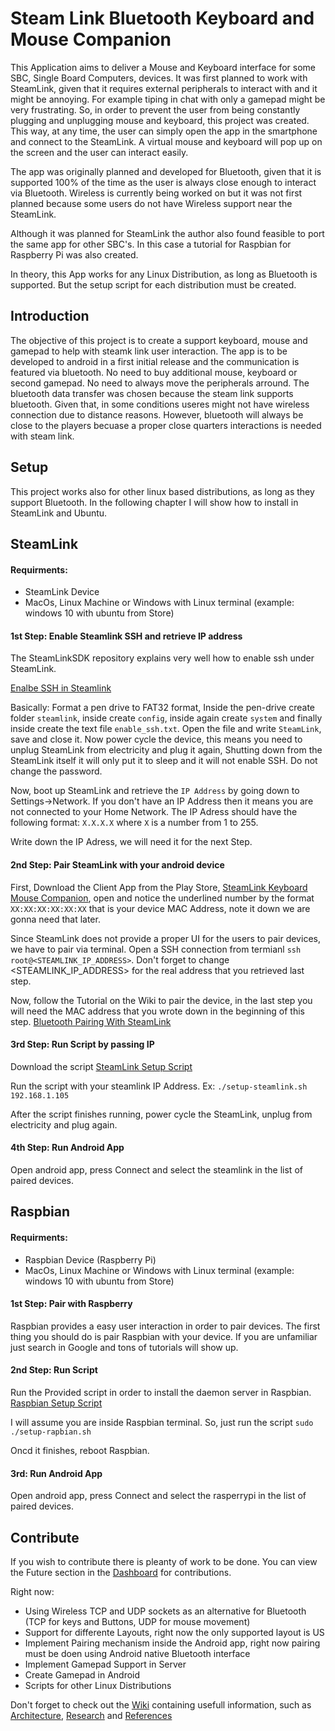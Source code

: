 # Steam Link Bluetooth Keyboard and Mouse Companion
This Application aims to deliver a Mouse and Keyboard interface for some SBC, Single Board Computers, devices. It was first planned to work with SteamLink, given that it requires external peripherals to interact with and it might be annoying. For example tiping in chat with only a gamepad might be very frustrating. So, in order to prevent the user from being constantly plugging and unplugging mouse and keyboard, this project was created. This way, at any time, the user can simply open the app in the smartphone and connect to the SteamLink. A virtual mouse and keyboard will pop up on the screen and the user can interact easily. 

The app was originally planned and developed for Bluetooth, given that it is supported 100% of the time as the user is always close enough to interact via Bluetooth. Wireless is currently being worked on but it was not first planned because some users do not have Wireless support near the SteamLink. 

Although it was planned for SteamLink the author also found feasible to port the same app for other SBC's. In this case a tutorial for Raspbian for Raspberry Pi was also created.

In theory, this App works for any Linux Distribution, as long as Bluetooth is supported. But the setup script for each distribution must be created.

## Introduction
The objective of this project is to create a support keyboard, mouse and gamepad to help with steamk link user interaction. The app is to be developed to android in a first initial release and the communication is featured via bluetooth. No need to buy additional mouse, keyboard or second gamepad. No need to always move the peripherals arround. The bluetooth data transfer was chosen because the steam link supports bluetooth. Given that, in some conditions useres might not have wireless connection due to distance reasons. However, bluetooth will always be close to the players becuase a proper close quarters interactions is needed with steam link.

## Setup
This project works also for other linux based distributions, as long as they support Bluetooth.
In the following chapter I will show how to install in SteamLink and Ubuntu.

## SteamLink
#### Requirments:
 * SteamLink Device
 * MacOs, Linux Machine or Windows with Linux terminal (example: windows 10 with ubuntu from Store)
 
#### 1st Step: Enable Steamlink SSH and retrieve IP address
The SteamLinkSDK repository explains very well how to enable ssh under SteamLink. 

[Enalbe SSH in Steamlink](https://github.com/ValveSoftware/steamlink-sdk#ssh-access)

Basically: Format a pen drive to FAT32 format, Inside the pen-drive create folder `steamlink`, inside create `config`, inside again create `system` and finally inside create the text file `enable_ssh.txt`. Open the file and write `SteamLink`, save and close it. Now power cycle the device, this means you need to unplug SteamLink from electricity and plug it again, Shutting down from the SteamLink itself it will only put it to sleep and it will not enable SSH. Do not change the password.

Now, boot up SteamLink and retrieve the `IP Address` by going down to Settings->Network. If you don't have an IP Address then it means you are not connected to your Home Network. The IP Adress should have the following format: `X.X.X.X` where `X` is a number from 1 to 255.

Write down the IP Adress, we will need it for the next Step.

#### 2nd Step: Pair SteamLink with your android device
First, Download the Client App from the Play Store, [SteamLink Keyboard Mouse Companion](), open and notice the underlined number by the format `XX:XX:XX:XX:XX:XX` that is your device MAC Address, note it down we are gonna need that later.

Since SteamLink does not provide a proper UI for the users to pair devices, we have to pair via terminal.
Open a SSH connection from termianl `ssh root@<STEAMLINK_IP_ADDRESS>`. Don't forget to change <STEAMLINK_IP_ADDRESS> for the real address that you retrieved last step.

Now, follow the Tutorial on the Wiki to pair the device, in the last step you will need the MAC address that you wrote down in the beginning of this step. [Bluetooth Pairing With SteamLink](https://github.com/excelsi0r/SteamLinkBluetoothKeybordMouseCompanion/wiki/Research#bluetooth-pairing-with-steamlink)

#### 3rd Step: Run Script by passing IP
Download the script [SteamLink Setup Script](https://github.com/excelsi0r/SteamLinkBluetoothKeybordMouseCompanion/releases/download/v0.2-beta/setup-steamlink.sh)

Run the script with your steamlink IP Address. Ex: `./setup-steamlink.sh 192.168.1.105`

After the script finishes running, power cycle the SteamLink, unplug from electricity and plug again.

#### 4th Step: Run Android App
Open android app, press Connect and select the steamlink in the list of paired devices.

## Raspbian
#### Requirments:
 * Raspbian Device (Raspberry Pi)
 * MacOs, Linux Machine or Windows with Linux terminal (example: windows 10 with ubuntu from Store)

#### 1st Step: Pair with Raspberry
Raspbian provides a easy user interaction in order to pair devices. The first thing you should do is pair Raspbian with your device. If you are unfamiliar just search in Google and tons of tutorials will show up.

#### 2nd Step: Run Script
Run the Provided script in order to install the daemon server in Raspbian. [Raspbian Setup Script](https://github.com/excelsi0r/SteamLinkBluetoothKeybordMouseCompanion/releases/download/v0.2-beta/setup-raspbian.sh)

I will assume you are inside Raspbian terminal. So, just run the script `sudo ./setup-rapbian.sh`

Oncd it finishes, reboot Raspbian.

#### 3rd: Run Android App
Open android app, press Connect and select the rasperrypi in the list of paired devices.

## Contribute
If you wish to contribute there is pleanty of work to be done. You can view the Future section in the [Dashboard](https://github.com/excelsi0r/SteamLinkBluetoothKeybordMouseCompanion/projects/1) for contributions.

Right now:
 * Using Wireless TCP and UDP sockets as an alternative for Bluetooth (TCP for keys and Buttons, UDP for mouse movement)
 * Support for differente Layouts, right now the only supported layout is US
 * Implement Pairing mechanism inside the Android app, right now pairing must be doen using Android native Bluetooth interface
 * Implement Gamepad Support in Server
 * Create Gamepad in Android
 * Scripts for other Linux Distributions
 
 Don't forget to check out the [Wiki](https://github.com/excelsi0r/SteamLinkBluetoothKeybordMouseCompanion/wiki) containing usefull information, such as [Architecture](https://github.com/excelsi0r/SteamLinkBluetoothKeybordMouseCompanion/wiki/Architecture), [Research](https://github.com/excelsi0r/SteamLinkBluetoothKeybordMouseCompanion/wiki/Research) and [References](https://github.com/excelsi0r/SteamLinkBluetoothKeybordMouseCompanion/wiki/References)

